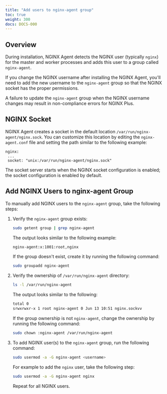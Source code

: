 ```yaml
---
title: "Add users to nginx-agent group"
toc: true
weight: 300
docs: DOCS-000
---
```


## Overview

During installation, NGINX Agent detects the NGINX user (typically `nginx`) for the master and worker processes and adds this user to a group called `nginx-agent`.

If you change the NGINX username after installing the NGINX Agent, you'll need to add the new username to the `nginx-agent` group so that the NGINX socket has the proper permissions.

A failure to update the `nginx-agent` group when the NGINX username changes may result in non-compliance errors for NGINX Plus.


## NGINX Socket

NGINX Agent creates a socket in the default location `/var/run/nginx-agent/nginx.sock`. You can customize this location by editing the `nginx-agent.conf` file and setting the path similar to the following example:

```nginx configuration
nginx:
 ...
 socket: "unix:/var/run/nginx-agent/nginx.sock"
```

The socket server starts when the NGINX socket configuration is enabled; the socket configuration is enabled by default.


## Add NGINX Users to nginx-agent Group

To manually add NGINX users to the `nginx-agent` group, take the following steps:

1. Verify the `nginx-agent` group exists:

    ```bash
    sudo getent group | grep nginx-agent
    ```

    The output looks similar to the following example:

    ```bash
    nginx-agent:x:1001:root,nginx
    ```

    If the group doesn't exist, create it by running the following command:

    ```bash
    sudo groupadd nginx-agent
    ```

2. Verify the ownership of `/var/run/nginx-agent` directory:

    ```bash
    ls -l /var/run/nginx-agent
    ```

    The output looks similar to the following:

    ```bash
    total 0
    srwxrwxr-x 1 root nginx-agent 0 Jun 13 10:51 nginx.sockvv
    ```

    If the group ownership is not `nginx-agent`, change the ownership by running the following command:

    ```bash
    sudo chown :nginx-agent /var/run/nginx-agent
    ```

3. To add NGINX user(s) to the `nginx-agent` group, run the following command:

    ```bash
    sudo usermod -a -G nginx-agent <username>
    ```

    For example to add the `nginx` user, take the following step:

    ```bash
    sudo usermod -a -G nginx-agent nginx
    ```

    Repeat for all NGINX users.
